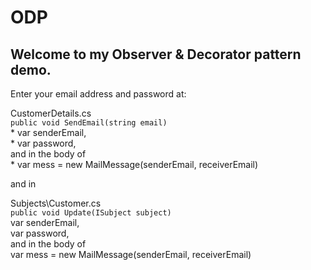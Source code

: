 # ODP

Welcome to my Observer & Decorator pattern demo.
---
Enter your email address and password at:

CustomerDetails.cs  
    `public void SendEmail(string email)`  
    * var senderEmail,  
    * var password,  
    and in the body of  
    * var mess = new MailMessage(senderEmail, receiverEmail)  
           
and in
  
Subjects\Customer.cs  
    `public void Update(ISubject subject)`  
    var senderEmail,  
    var password,  
    and in the body of  
    var mess = new MailMessage(senderEmail, receiverEmail)  

